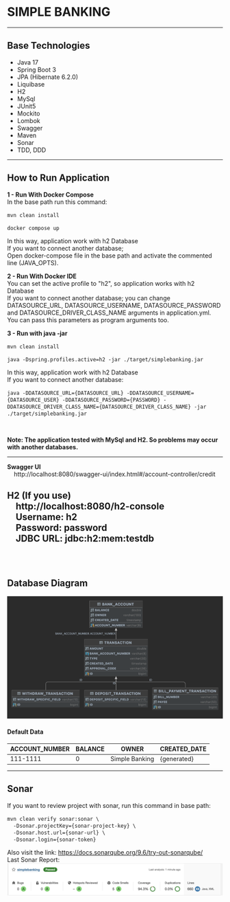# SIMPLE BANKING

---
## Base Technologies
- Java 17
- Spring Boot 3
- JPA (Hibernate 6.2.0)
- Liquibase
- H2
- MySql
- JUnit5
- Mockito
- Lombok
- Swagger
- Maven
- Sonar
- TDD, DDD
---

## How to Run Application
**1 - Run With Docker Compose**<br>
In the base path run this command:
```
mvn clean install
```
```
docker compose up
```
In this way, application work with h2 Database<br>
If you want to connect another database;<br>Open docker-compose file in the base path and activate the commented line (JAVA_OPTS).


**2 - Run With Docker IDE**<br>
You can set the active profile to "h2", so application works with h2 Database<br>
If you want to connect another database; you can change DATASOURCE_URL, DATASOURCE_USERNAME, DATASOURCE_PASSWORD and DATASOURCE_DRIVER_CLASS_NAME arguments in application.yml.
You can pass this parameters as program arguments too. 

**3 - Run with java -jar**
```
mvn clean install
```

```
java -Dspring.profiles.active=h2 -jar ./target/simplebanking.jar
```
In this way, application work with h2 Database<br>
If you want to connect another database:
```
java -DDATASOURCE_URL={DATASOURCE_URL} -DDATASOURCE_USERNAME={DATASOURCE_USER} -DDATASOURCE_PASSWORD={PASSWORD} -DDATASOURCE_DRIVER_CLASS_NAME={DATASOURCE_DRIVER_CLASS_NAME} -jar ./target/simplebanking.jar
```
<br>

**Note: The application tested with MySql and H2. So problems may occur with another databases.**

---
**Swagger UI**<br>
&nbsp;&nbsp;&nbsp;&nbsp;http://localhost:8080/swagger-ui/index.html#/account-controller/credit

**H2 (If you use)**<br>
&nbsp;&nbsp;&nbsp;&nbsp;http://localhost:8080/h2-console <br>
&nbsp;&nbsp;&nbsp;&nbsp;**Username:** h2<br>
&nbsp;&nbsp;&nbsp;&nbsp;**Password:** password<br>
&nbsp;&nbsp;&nbsp;&nbsp;**JDBC URL:** jdbc:h2:mem:testdb<br>
<br><br>
---

## Database Diagram

![db-diagram.png](db-diagram.png)
#### Default Data
| ACCOUNT_NUMBER | BALANCE | OWNER          | CREATED_DATE |
|----------------|---------|----------------|--------------|
| 111-1111       | 0       | Simple Banking | {generated}  |

---

## Sonar

If you want to review project with sonar, run this command in base path:
```
mvn clean verify sonar:sonar \                                                                                            
  -Dsonar.projectKey={sonar-project-key} \
  -Dsonar.host.url={sonar-url} \
  -Dsonar.login={sonar-token}
```
Also visit the link: https://docs.sonarqube.org/9.6/try-out-sonarqube/
<br>Last Sonar Report:
![sonar.png](sonar.png)